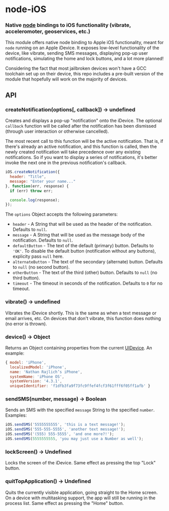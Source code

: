 node-iOS
========
### Native [node][Node] bindings to iOS functionality (vibrate, acceleromoter, geoservices, etc.)


This module offers native node binding to Apple iOS functionality, meant for `node`
running on an Apple iDevice. It exposes low-level functionality of the device, like
vibrate, sending SMS messages, displaying pop-up user notifications, simulating the
home and lock buttons, and a lot more planned!

Considering the fact that most jailbroken devices won't have a GCC toolchain set up on their
device, this repo includes a pre-built version of the module that hopefully will work on the
majority of devices.


API
---

### createNotification(options[, callback]) -> undefined

Creates and displays a pop-up "notification" onto the iDevice. The optional `callback`
function will be called after the notification has been dismissed (through user interaction
or otherwise cancelled).

The most recent call to this function will be the active notification. That is, if
there's already an active notification, and this function is called, then the newly
created notification will take precedence over any existing notifications. So if you
want to display a series of notifications, it's better invoke the next one in the
previous notification's callback.

``` javascript
iOS.createNotification({
  header: "Title",
  message: "Enter your name..."
}, function(err, response) {
  if (err) throw err;

  console.log(response);  
});
```

The `options` Object accepts the following parameters:

 * `header` - A String that will be used as the header of the notification. Defaults to `null`.
 * `message` - A String that will be used as the message body of the notification. Defaults to `null`.
 * `defaultButton` - The text of the default (primary) button. Defaults to `'OK'`. To disable the
                     default button (notification without any buttons), explicity pass `null` here.
 * `alternateButton` - The text of the secondary (alternate) button. Defaults to `null` (no second button).
 * `otherButton` - The text of the third (other) button. Defaults to `null` (no third button).
 * `timeout` - The timeout in seconds of the notification. Defaults to `0` for no timeout.

### vibrate() -> undefined

Vibrates the iDevice shortly. This is the same as when a text message or email arrives, etc.
On devices that don't vibrate, this function does nothing (no error is thrown).

### device() -> Object

Returns an Object containing properties from the current [UIDevice][]. An example:

``` javascript
{ model: 'iPhone',
  localizedModel: 'iPhone',
  name: 'Nathan Rajlich’s iPhone',
  systemName: 'iPhone OS',
  systemVersion: '4.3.1',
  uniqueIdentifier: 'f1dfb3fa9f73fc9ffef4fcf3f61fff6f05ff1afb' }
```

### sendSMS(number, message) -> Boolean

Sends an SMS with the specified `message` String to the specified `number`. Examples:

``` javascript
iOS.sendSMS('5555555555', 'this is a text message!');
iOS.sendSMS('555-555-5555', 'another text message!');
iOS.sendSMS('(555) 555-5555', 'and one more?!');
iOS.sendSMS(5555555555, 'you may just use a Number as well');
```

### lockScreen() -> Undefined

Locks the screen of the iDevice. Same effect as pressing the top "Lock" button.

### quitTopApplication() -> Undefined

Quits the currently visible application, going straight to the Home screen. On a
device with multitasking support, the app will still be running in the process list.
Same effect as pressing the "Home" button.


[Node]: http://nodejs.org
[UIDevice]: http://developer.apple.com/library/ios/#documentation/uikit/reference/UIDevice_Class/Reference/UIDevice.html

